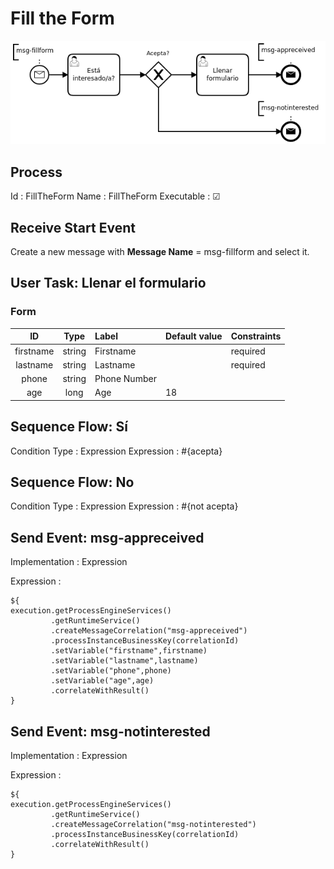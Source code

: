 # Fill the Form

![Diagram](process.png)

## Process

Id 
: FillTheForm
Name 
: FillTheForm
Executable 
: ☑


## Receive Start Event

Create a new message with **Message Name** = msg-fillform
and select it.

## User Task: Llenar el formulario

### Form

| ID        | Type   | Label        | Default value | Constraints |
| :---:     | :---:  | :---         | :---          | :---        |
| firstname | string | Firstname    |               | required    |
| lastname  | string | Lastname     |               | required    |
| phone     | string | Phone Number |               |             |
| age       | long   | Age          | 18            |             |

## Sequence Flow: Sí

Condition Type
: Expression
Expression
: #{acepta}

## Sequence Flow: No

Condition Type
: Expression
Expression
: #{not acepta}

## Send Event: msg-appreceived

Implementation
: Expression

Expression
:
```
${
execution.getProcessEngineServices()
         .getRuntimeService()
         .createMessageCorrelation("msg-appreceived")
         .processInstanceBusinessKey(correlationId)
         .setVariable("firstname",firstname)
         .setVariable("lastname",lastname)
         .setVariable("phone",phone)
         .setVariable("age",age)
         .correlateWithResult()
}
```

## Send Event: msg-notinterested

Implementation
: Expression

Expression
:
```
${
execution.getProcessEngineServices()
         .getRuntimeService()
         .createMessageCorrelation("msg-notinterested")
         .processInstanceBusinessKey(correlationId)
         .correlateWithResult()
}
```
